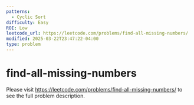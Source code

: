 ```yaml
---
patterns:
  - Cyclic Sort
difficulty: Easy
ROI: Low
leetcode_url: https://leetcode.com/problems/find-all-missing-numbers/
modified: 2025-03-22T23:47:22-04:00
type: problem
---
```


# find-all-missing-numbers

Please visit https://leetcode.com/problems/find-all-missing-numbers/ to see the full problem description.
